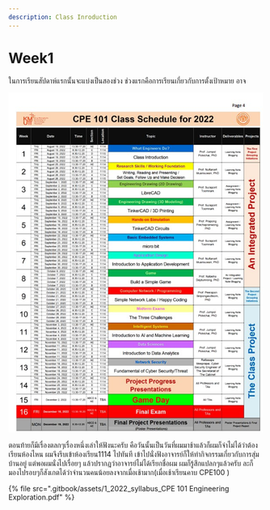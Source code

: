 ```yaml
---
description: Class Inroduction
---
```


# Week1

ในการเรียนสัปดาห์แรกนั้นจะแบ่งเป็นสองช่วง ช่วงแรกคือการเรียนเกี่ยวกับการตั้งเป้าหมาย อาจ

![](<.gitbook/assets/cpe101-Course-Syallabus (1).jpg>)

ตอนท้ายก็มีเรื่องตลกๆเรื่องหนึ่งเล่าให้ฟังนะครับ คือวันนั้นเป็นวันที่ผมมาช้าแล้วก็ผมก็จำไม่ได้ว่าต้องเรียนห้องไหน ผมจึงรีบเข้าห้องเรียน1114 ไปทันที เข้าไปนั่งฟังอาจารย์ก็ให้ทำกิจกรรมเกี่ยวกับการสุ่มบ้านอยู่ แต่พอผมนั่งไปเรื่อยๆ แล้วปรากฎว่าอาจารย์ไม่ได้เรียกชื่อผม ผมก็รู้สึกแปลกๆแล้วครับ ละก็มองไปรอบๆก็สังเกตได้ว่าจำนวนคนน้อยลงจากเมื่อเช้ามาก(เมื่อเช้าเรียนคาบ CPE100 )&#x20;

{% file src=".gitbook/assets/1_2022_syllabus_CPE 101 Engineering Exploration.pdf" %}
